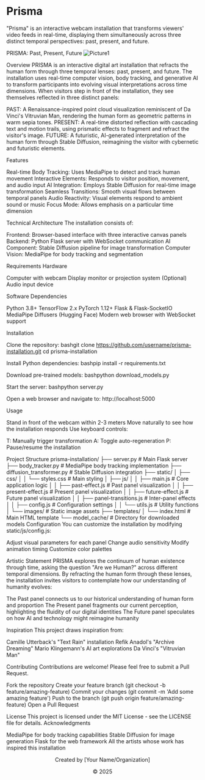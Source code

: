 # Prisma
"Prisma" is an interactive webcam installation that transforms viewers' video feeds in real-time, displaying them simultaneously across three distinct temporal perspectives: past, present, and future. 


PRISMA: Past, Present, Future
![Picture1](https://github.com/user-attachments/assets/7db7bcdc-d5b4-429d-ad6d-14a3e0105bd0)

Overview
PRISMA is an interactive digital art installation that refracts the human form through three temporal lenses: past, present, and future. The installation uses real-time computer vision, body tracking, and generative AI to transform participants into evolving visual interpretations across time dimensions.
When visitors step in front of the installation, they see themselves reflected in three distinct panels:

PAST: A Renaissance-inspired point cloud visualization reminiscent of Da Vinci's Vitruvian Man, rendering the human form as geometric patterns in warm sepia tones.
PRESENT: A real-time distorted reflection with cascading text and motion trails, using prismatic effects to fragment and refract the visitor's image.
FUTURE: A futuristic, AI-generated interpretation of the human form through Stable Diffusion, reimagining the visitor with cybernetic and futuristic elements.

Features

Real-time Body Tracking: Uses MediaPipe to detect and track human movement
Interactive Elements: Responds to visitor position, movement, and audio input
AI Integration: Employs Stable Diffusion for real-time image transformation
Seamless Transitions: Smooth visual flows between temporal panels
Audio Reactivity: Visual elements respond to ambient sound or music
Focus Mode: Allows emphasis on a particular time dimension

Technical Architecture
The installation consists of:

Frontend: Browser-based interface with three interactive canvas panels
Backend: Python Flask server with WebSocket communication
AI Component: Stable Diffusion pipeline for image transformation
Computer Vision: MediaPipe for body tracking and segmentation

Requirements
Hardware

Computer with webcam
Display monitor or projection system
(Optional) Audio input device

Software Dependencies

Python 3.8+
TensorFlow 2.x
PyTorch 1.12+
Flask & Flask-SocketIO
MediaPipe
Diffusers (Hugging Face)
Modern web browser with WebSocket support

Installation

Clone the repository:
bashgit clone https://github.com/username/prisma-installation.git
cd prisma-installation

Install Python dependencies:
bashpip install -r requirements.txt

Download pre-trained models:
bashpython download_models.py

Start the server:
bashpython server.py

Open a web browser and navigate to:
http://localhost:5000


Usage

Stand in front of the webcam within 2-3 meters
Move naturally to see how the installation responds
Use keyboard controls:

T: Manually trigger transformation
A: Toggle auto-regeneration
P: Pause/resume the installation



Project Structure
prisma-installation/
├── server.py                # Main Flask server
├── body_tracker.py          # MediaPipe body tracking implementation
├── diffusion_transformer.py # Stable Diffusion integration
├── static/
│   ├── css/
│   │   └── styles.css       # Main styling
│   ├── js/
│   │   ├── main.js          # Core application logic
│   │   ├── past-effect.js   # Past panel visualization
│   │   ├── present-effect.js # Present panel visualization
│   │   ├── future-effect.js # Future panel visualization
│   │   ├── panel-transitions.js # Inter-panel effects
│   │   ├── config.js        # Configuration settings
│   │   └── utils.js         # Utility functions
│   └── images/              # Static image assets
├── templates/
│   └── index.html           # Main HTML template
└── model_cache/             # Directory for downloaded models
Configuration
You can customize the installation by modifying static/js/config.js:

Adjust visual parameters for each panel
Change audio sensitivity
Modify animation timing
Customize color palettes

Artistic Statement
PRISMA explores the continuum of human existence through time, asking the question "Are we Human?" across different temporal dimensions. By refracting the human form through these lenses, the installation invites visitors to contemplate how our understanding of humanity evolves:

The Past panel connects us to our historical understanding of human form and proportion
The Present panel fragments our current perception, highlighting the fluidity of our digital identities
The Future panel speculates on how AI and technology might reimagine humanity

Inspiration
This project draws inspiration from:

Camille Utterback's "Text Rain" installation
Refik Anadol's "Archive Dreaming"
Mario Klingemann's AI art explorations
Da Vinci's "Vitruvian Man"

Contributing
Contributions are welcome! Please feel free to submit a Pull Request.

Fork the repository
Create your feature branch (git checkout -b feature/amazing-feature)
Commit your changes (git commit -m 'Add some amazing feature')
Push to the branch (git push origin feature/amazing-feature)
Open a Pull Request

License
This project is licensed under the MIT License - see the LICENSE file for details.
Acknowledgments

MediaPipe for body tracking capabilities
Stable Diffusion for image generation
Flask for the web framework
All the artists whose work has inspired this installation


<div align="center">
  <p>Created by [Your Name/Organization]</p>
  <p>© 2025</p>
</div>

